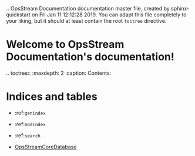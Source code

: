 .. OpsStream Documentation documentation master file, created by
   sphinx-quickstart on Fri Jan 11 12:12:28 2019.
   You can adapt this file completely to your liking, but it should at least
   contain the root `toctree` directive.

Welcome to OpsStream Documentation's documentation!
===================================================

.. toctree::
   :maxdepth: 2
   :caption: Contents:



Indices and tables
==================

* :ref:`genindex`
* :ref:`modindex`
* :ref:`search`

* [OpsStreamCoreDatabase](OpsStreamCoreDatabase/index.md)